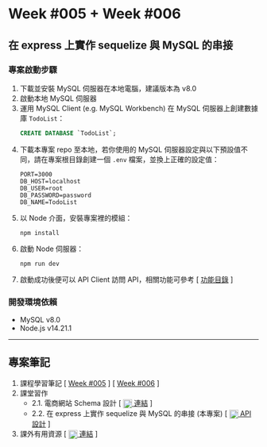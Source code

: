 # Week #005 + Week #006
## 在 express 上實作 sequelize 與 MySQL 的串接
### 專案啟動步驟
1. 下載並安裝 MySQL 伺服器在本地電腦，建議版本為 v8.0
2. 啟動本地 MySQL 伺服器
3. 運用 MySQL Client (e.g. MySQL Workbench) 在 MySQL 伺服器上創建數據庫 ``TodoList``：
	```sql
	CREATE DATABASE `TodoList`;
	```
4. 下載本專案 repo 至本地，若你使用的 MySQL 伺服器設定與以下預設值不同，請在專案根目錄創建一個 ``.env`` 檔案，並換上正確的設定值：
	```env
	PORT=3000
	DB_HOST=localhost
	DB_USER=root
	DB_PASSWORD=password
	DB_NAME=TodoList
	```
5. 以 Node 介面，安裝專案裡的模組：
	```node
	npm install
	```
6. 啟動 Node 伺服器：
	```node
	npm run dev
	```
7. 啟動成功後便可以 API Client 訪問 API，相關功能可參考 [ [功能目錄](./NOTES.md#2-在-express-上實作-sequelize-與-mysql-的串接) ]
### 開發環境依賴
- MySQL v8.0
- Node.js v14.21.1
***
## 專案筆記
1. 課程學習筆記 [ [Week #005](./NOTES.md) ] [ [Week #006](./NOTES.md#week-006) ]
2. 課堂習作
	- 2.1. 電商網站 Schema 設計 [ [<img width="18" hieght="18" style="vertical-align: middle;" src="https://cdn-icons-png.flaticon.com/512/282/282100.png"/> 連結](./NOTES.md#課堂習作) ]
	- 2.2. 在 express 上實作 sequelize 與 MySQL 的串接 (本專案) [ [<img width="18" hieght="18" style="vertical-align: middle;" src="https://cdn-icons-png.flaticon.com/512/282/282100.png"/> API 設計](./NOTES.md#2-在-express-上實作-sequelize-與-mysql-的串接) ]
3. 課外有用資源 [ [<img width="18" hieght="18" style="vertical-align: middle;" src="https://cdn-icons-png.flaticon.com/512/282/282100.png"/> 連結](./NOTES.md#課外有用資源) ]